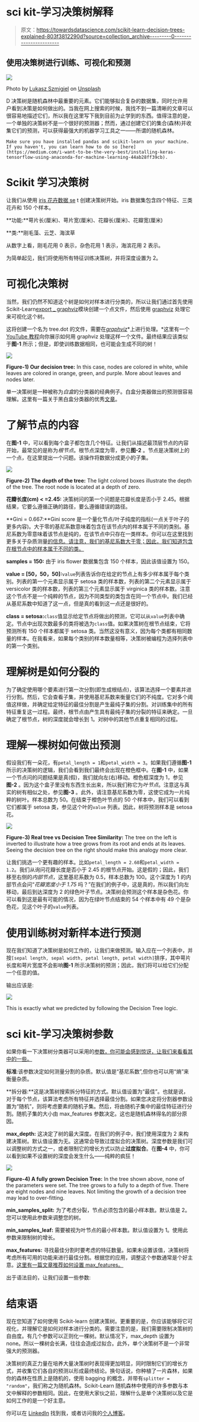 # sci kit-学习决策树解释

> 原文：<https://towardsdatascience.com/scikit-learn-decision-trees-explained-803f3812290d?source=collection_archive---------0----------------------->

## 使用决策树进行训练、可视化和预测

![](img/991017f8103b53b77cf91269d46f5857.png)

Photo by [Lukasz Szmigiel](https://unsplash.com/@szmigieldesign?utm_source=unsplash&utm_medium=referral&utm_content=creditCopyText) on [Unsplash](https://unsplash.com/search/photos/tree?utm_source=unsplash&utm_medium=referral&utm_content=creditCopyText)

D 决策树是随机森林中最重要的元素。它们能够拟合复杂的数据集，同时允许用户看到决策是如何做出的。当我在网上搜索的时候，我找不到一篇清晰的文章可以很容易地描述它们，所以我在这里写下我到目前为止学到的东西。值得注意的是，一个单独的决策树不是一个很好的预测器；然而，通过创建它们的集合(森林)并收集它们的预测，可以获得最强大的机器学习工具之一——所谓的随机森林。

`Make sure you have installed pandas and scikit-learn on your machine. If you haven't, you can learn how to do so [here](https://medium.com/i-want-to-be-the-very-best/installing-keras-tensorflow-using-anaconda-for-machine-learning-44ab28ff39cb).`

# Scikit 学习决策树

让我们从使用 [iris 花卉数据 se](https://en.wikipedia.org/wiki/Iris_flower_data_set) t 创建决策树开始。iris 数据集包含四个特征、三类花卉和 150 个样本。

**功能:**萼片长(厘米)、萼片宽(厘米)、花瓣长(厘米)、花瓣宽(厘米)

**类:**刚毛藻、云芝、海滨草

从数字上看，刚毛花用 0 表示，杂色花用 1 表示，海滨花用 2 表示。

为简单起见，我们将使用所有特征训练决策树，并将深度设置为 2。

# 可视化决策树

当然，我们仍然不知道这个树是如何对样本进行分类的，所以让我们通过首先使用 Scikit-Learn[export _ graphviz](https://scikit-learn.org/stable/modules/generated/sklearn.tree.export_graphviz.html)模块创建一个点文件，然后使用 [graphviz](http://graphviz.org/) 处理它来可视化这个树。

这将创建一个名为 tree.dot 的文件，需要在[*graphviz*](http://graphviz.org/)*上进行处理。*这里有一个 [YouTube 教程](https://www.youtube.com/watch?v=RYm8lskGiYk)向你展示如何用 graphviz 处理这样一个文件。最终结果应该类似于**图-1** 所示；但是，即使训练数据相同，也可能会生成不同的树！

![](img/cfc735560be23827c549a01b06a336fa.png)

**Figure-1) Our decision tree:** In this case, nodes are colored in white, while leaves are colored in orange, green, and purple. More about leaves and nodes later.

单一决策树是一种被称为*白盒*的分类器的经典例子。白盒分类器做出的预测很容易理解。这里有一篇关于黑白盒分类器的优秀[文章](https://www.linkedin.com/pulse/white-box-black-choosing-machine-learning-model-your-vidyadhar-ranade/)。

# 了解节点的内容

在**图-1** 中，可以看到每个盒子都包含几个特征。让我们从描述最顶层节点的内容开始，最常见的是称为*根节点*。根节点深度为零，参见**图-2** 。节点是决策树上的一个点，在这里提出一个问题。该操作将数据分成更小的子集。

![](img/d55acd19cd26a3d32c653b937d2e99f0.png)

**Figure-2) The depth of the tree:** The light colored boxes illustrate the depth of the tree. The root node is located at a depth of zero.

**花瓣长度(cm) < =2.45:** 决策树问的第一个问题是花瓣长度是否小于 2.45。根据结果，它要么遵循正确的路径，要么遵循错误的路径。

**Gini = 0.667:**Gini score 是一个量化节点/叶子纯度的指标(一点关于叶子的更多内容)。大于零的基尼系数意味着包含在该节点内的样本属于不同的类别。基尼系数为零意味着该节点是纯的，在该节点中只存在一类样本。你可以在这里找到更多关于杂质测量[的信息。请注意，我们的基尼系数大于零；因此，我们知道包含在根节点中的样本属于不同的类。](https://www.bogotobogo.com/python/scikit-learn/scikt_machine_learning_Decision_Tree_Learning_Informatioin_Gain_IG_Impurity_Entropy_Gini_Classification_Error.php)

**samples = 150:** 由于 iris flower 数据集包含 150 个样本，因此该值设置为 150。

**value = [50，50，50]:**`value`列表告诉你在给定的节点上有多少样本属于每个类别。列表的第一个元素显示属于 setosa 类的样本数，列表的第二个元素显示属于 versicolor 类的样本数，列表的第三个元素显示属于 virginica 类的样本数。注意这个节点不是一个纯粹的节点，因为不同类型的类包含在同一个节点中。我们已经从基尼系数中知道了这一点，但是真的看到这一点还是很好的。

**class = setosa:**`class`值显示给定节点将做出的预测，它可以从`value`列表中确定。节点中出现次数最多的类将被选为`class`值。如果决策树在根节点结束，它将预测所有 150 个样本都属于 setosa 类。当然这没有意义，因为每个类都有相同数量的样本。在我看来，如果每个类别的样本数量相等，决策树被编程为选择列表中的第一个类别。

# 理解树是如何分裂的

为了确定使用哪个要素进行第一次分割(即生成根结点)，该算法选择一个要素并进行分割。然后，它会查看子集，并使用基尼系数来衡量它们的不纯度。它对多个阈值这样做，并确定给定特征的最佳分割是产生最纯子集的分割。对训练集中的所有特征重复这一过程。最终，根节点由产生具有最纯子集的分裂的特征来确定。一旦确定了根节点，树的深度就会增长到 1。对树中的其他节点重复相同的过程。

# 理解一棵树如何做出预测

假设我们有一朵花，有`petal_length = 1`和`petal_width = 3`。如果我们遵循**图-1** 所示的决策树的逻辑，我们会看到我们最终会出现在橙色框中。在**图-1** 中，如果一个节点问的问题结果是真(假)，我们就向左(右)移动。橙色框深度为 1，参见**图-2** 。因为这个盒子里没有东西生长出来，所以我们称它为*叶节点*。注意这与真实的树有相似之处，参见**图-3** 。此外，请注意基尼系数为零，这使它成为一片纯粹的树叶。样本总数为 50。在结束于橙色叶节点的 50 个样本中，我们可以看到它们都属于 setosa 类，参见这个叶的`value` 列表。因此，树将预测样本是 setosa 花。

![](img/143569b31fe0496ac676672f1c0dfbe1.png)

**Figure-3) Real tree vs Decision Tree Similarity:** The tree on the left is inverted to illustrate how a tree grows from its root and ends at its leaves. Seeing the decision tree on the right should make this analogy more clear.

让我们挑选一个更有趣的样本。比如`petal_length = 2.60`和`petal_width = 1.2`。我们从询问花瓣长度是否小于 2.45 的根节点开始。这是假的；因此，我们移至右侧的*内部节点*，这里基尼系数为 0.5，样本总数为 100。这个深度为 1 的内部节点会问“*花瓣宽度小于 1.75* 吗？”在我们的例子中，这是真的，所以我们向左移动，最后到达深度为 2 的绿色叶子节点。决策树会预测这个样本是杂色花。你可以看到这是最有可能的情况，因为在绿叶节点结束的 54 个样本中有 49 个是杂色花，见这个叶子的`value`列表。

# 使用训练树对新样本进行预测

现在我们知道了决策树是如何工作的，让我们来做预测。输入应在一个列表中，并按`[sepal length, sepal width, petal length, petal width]`排序，其中萼片长度和萼片宽度不会影响**图-1** 所示决策树的预测；因此，我们将可以给它们分配一个任意的值。

输出应该是:

![](img/028fa0c414f719683ceb3c042eeddc97.png)

This is exactly what we predicted by following the Decision Tree logic.

# sci kit-学习决策树参数

如果你看一下决策树分类器可以采用的[参数，你可能会感到惊讶，让我们来看看其中的一些。](https://scikit-learn.org/stable/modules/generated/sklearn.tree.DecisionTreeClassifier.html)

**标准**:该参数决定如何测量分割的杂质。默认值是“基尼系数”,但你也可以用“熵”来衡量杂质。

**拆分器:**这是决策树搜索拆分特征的方式。默认值设置为“最佳”。也就是说，对于每个节点，该算法考虑所有特征并选择最佳分割。如果您决定将分割器参数设置为“随机”，则将考虑要素的随机子集。然后，将由随机子集中的最佳特征进行分割。随机子集的大小由 max_features 参数决定。这也是随机森林得名的部分原因。

**max_depth:** 这决定了树的最大深度。在我们的例子中，我们使用深度为 2 来构建决策树。默认值设置为无。这通常会导致过度拟合的决策树。深度参数是我们可以调整树的方式之一，或者限制它的增长方式以防止**过度拟合**。在**图-4** 中，你可以看到如果不设置树的深度会发生什么——纯粹的疯狂！

![](img/8576389a6d80b3a0bc3c1fa00b5a2e4e.png)

**Figure-4) A fully grown Decision Tree:** In the tree shown above, none of the parameters were set. The tree grows to a fully to a depth of five. There are eight nodes and nine leaves. Not limiting the growth of a decision tree may lead to over-fitting.

**min_samples_split:** 为了考虑分裂，节点必须包含的最小样本数。默认值是 2。您可以使用此参数来调整您的树。

**min_samples_leaf:** 需要被视为叶节点的最小样本数。默认值设置为 1。使用此参数来限制树的增长。

**max_features:** 寻找最佳分割时要考虑的特征数量。如果未设置该值，决策树将考虑所有可用的功能来进行最佳分割。根据您的应用，调整这个参数通常是个好主意。[这里有一篇文章推荐如何设置 max_features。](https://stats.stackexchange.com/questions/324370/references-on-number-of-features-to-use-in-random-forest-regression)

出于语法目的，让我们设置一些参数:

# 结束语

现在您知道了如何使用 Scikit-learn 创建决策树。更重要的是，你应该能够将它可视化，并理解它是如何对样本进行分类的。需要注意的是，我们需要限制决策树的自由度。有几个参数可以正则化一棵树。默认情况下，max_depth 设置为 none。所以一棵树会长满，往往会造成过拟合。此外，单个决策树不是一个非常强大的预测器。

决策树的真正力量在培养大量决策树时表现得更加明显，同时限制它们的增长方式，并收集它们各自的预测以形成最终结论。换句话说，你种植了一片森林，如果你的森林在性质上是随机的，使用 bagging 的概念，并带有`splitter = "random"`，我们称之为随机森林。Scikit-Learn 随机森林中使用的许多参数与本文中解释的参数相同。因此，在使用大家伙之前，理解什么是单个决策树以及它是如何工作的是一个好主意。

你可以在 [LinkedIn](https://www.linkedin.com/in/frank-ceballos/) 找到我，或者访问我的[个人博客](https://www.frank-ceballos.com/)。